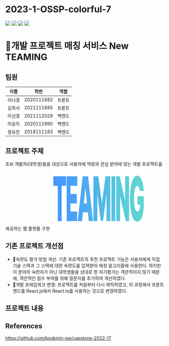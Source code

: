 # 2023-1-OSSP-colorful-7
<img src="https://img.shields.io/badge/React-3776AB?style=for-the-badge&logo=React&logoColor=white"> <img src="https://img.shields.io/badge/Spring Boot-6DB33F?style=for-the-badge&logo=springboot&logoColor=white"> <img src="https://img.shields.io/badge/MySQL-4479A1?style=for-the-badge&logo=mysql&logoColor=white"> <img src="https://img.shields.io/badge/Typescript-3178C6?style=for-the-badge&logo=typescript&logoColor=white">
# :raising_hand:개발 프로젝트 매칭 서비스 New TEAMING
## 팀원
|이름|학번|역할|
|------|---|---|
|이나경|2020111682|프론트|
|김희서|2021111685|프론트|
|이선경|2021112029|백엔드|
|이승지|2020111990|백엔드|
|정유진|2018111183|백엔드|

## 프로젝트 주제
초보 개발자(대학생)들을 대상으로 사용자에 역량과 관심 분야에 맞는 개발 프로젝트를 제공하는 웹 플랫폼 구현
<img src="src\assets\images\logo.png" width="300" height="200"/>

## 기존 프로젝트 개선점
- :star2:숙련도 평가 방법 개선: 기존 프로젝트의 추천 프로젝트 기능은 사용자에게 직접 기술 스택과 그 스택에 대한 숙련도를 입력받아 매칭 알고리즘에 사용한다. 
하지만 이 분야의 숙련자가 아닌 대학생들을 상대로 한 자기평가는 객관적이지 않기 때문에, 객관적인 점수 부여를 위해 질문지를 추가하여 개선하였다.
- :feet:개발 프레임워크 변경: 프로젝트를 처음부터 다시 제작하였고, 이 과정에서 프론트엔드를 React.js에서 React.ts를 사용하는 것으로 변경하였다.

## 프로젝트 내용


## References
https://github.com/kookmin-sw/capstone-2022-17
